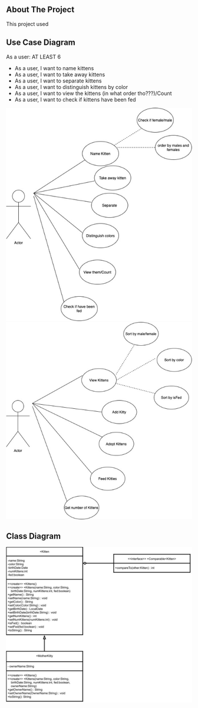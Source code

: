 ## About The Project

This project used 

## Use Case Diagram

As a user: AT LEAST 6

- As a user, I want to name kittens
- As a user, I want to take away kittens
- As a user, I want to separate kittens 
- As a user, I want to distinguish kittens by color
- As a user, I want to view the kittens (in what order tho???)/Count
- As a user, I want to check if kittens have been fed

![Use Case Diagram](images/UseCase.jpg) 
![Updating Use Case Diagram](images/UseCase2.jpg)

## Class Diagram

![Class Diagram](images/ClassDiagram.jpg)
